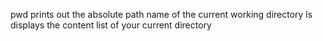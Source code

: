 
pwd prints out the absolute path name of the current working directory
ls displays the content list of your current directory